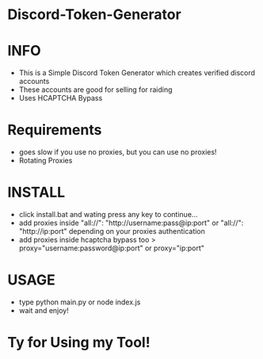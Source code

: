 # Discord-Token-Generator

# INFO
- This is a Simple Discord Token Generator which creates verified discord accounts 
- These accounts are good for selling for raiding
- Uses HCAPTCHA Bypass

# Requirements 
- goes slow if you use no proxies, but you can use no proxies!
- Rotating Proxies

# INSTALL
- click install.bat and wating press any key to continue...
- add proxies inside "all://": "http://username:pass@ip:port" or "all://": "http://ip:port" depending on your proxies authentication
- add proxies inside hcaptcha bypass too >  proxy="username:password@ip:port" or proxy="ip:port"

# USAGE
- type python main.py or node index.js
- wait and enjoy!

# Ty for Using my Tool!
